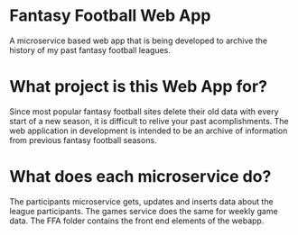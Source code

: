 # Fantasy Football Web App
A microservice based web app that is being developed to archive the history of my past fantasy football leagues. 

# What project is this Web App for?
Since most popular fantasy football sites delete their old data with every start of a new season, it is difficult to relive your past acomplishments. The web application in development is intended to be an archive of information from previous fantasy football seasons. 

# What does each microservice do?
The participants microservice gets, updates and inserts data about the league participants. The games service does the same for weekly game data. The FFA folder contains the front end elements of the webapp. 
